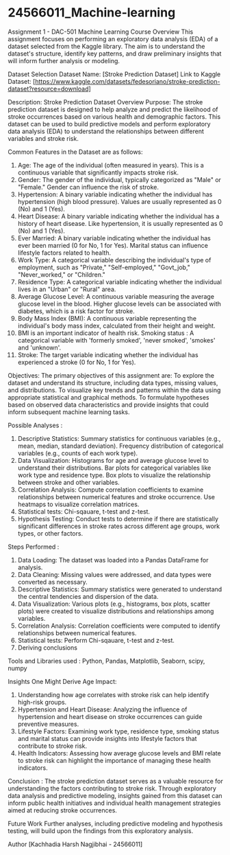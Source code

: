 # 24566011_Machine-learning

Assignment 1 - DAC-501 Machine Learning Course 
Overview 
This assignment focuses on performing an exploratory data analysis (EDA) of a dataset selected from the Kaggle library. The aim is to understand the dataset's structure, identify key patterns, and draw preliminary insights that will inform further analysis or modeling.

Dataset Selection Dataset Name: [Stroke Prediction Dataset] 
Link to Kaggle Dataset: [https://www.kaggle.com/datasets/fedesoriano/stroke-prediction-dataset?resource=download] 

Description: 
Stroke Prediction Dataset Overview Purpose: The stroke prediction dataset is designed to help analyze and predict the likelihood of stroke occurrences based on various health and demographic factors. This dataset can be used to build predictive models and perform exploratory data analysis (EDA) to understand the relationships between different variables and stroke risk.

Common Features in the Dataset are as follows:
1. Age: The age of the individual (often measured in years). This is a continuous variable that significantly impacts stroke risk.
2. Gender: The gender of the individual, typically categorized as "Male" or "Female." Gender can influence the risk of stroke.
3. Hypertension: A binary variable indicating whether the individual has hypertension (high blood pressure). Values are usually represented as 0 (No) and 1 (Yes).
4. Heart Disease: A binary variable indicating whether the individual has a history of heart disease. Like hypertension, it is usually represented as 0 (No) and 1 (Yes).
5. Ever Married: A binary variable indicating whether the individual has ever been married (0 for No, 1 for Yes). Marital status can influence lifestyle factors related to health.
6. Work Type: A categorical variable describing the individual's type of employment, such as "Private," "Self-employed," "Govt_job," "Never_worked," or "Children."
7. Residence Type: A categorical variable indicating whether the individual lives in an "Urban" or "Rural" area.
8. Average Glucose Level: A continuous variable measuring the average glucose level in the blood. Higher glucose levels can be associated with diabetes, which is a risk factor for stroke.
9. Body Mass Index (BMI): A continuous variable representing the individual's body mass index, calculated from their height and weight.
10. BMI is an important indicator of health risk. Smoking status : A categorical variable with 'formerly smoked', 'never smoked', 'smokes' and 'unknown'.
11. Stroke: The target variable indicating whether the individual has experienced a stroke (0 for No, 1 for Yes).

Objectives:
The primary objectives of this assignment are: 
To explore the dataset and understand its structure, including data types, missing values, and distributions. 
To visualize key trends and patterns within the data using appropriate statistical and graphical methods. 
To formulate hypotheses based on observed data characteristics and provide insights that could inform subsequent machine learning tasks.

Possible Analyses : 
1. Descriptive Statistics: 
Summary statistics for continuous variables (e.g., mean, median, standard deviation). 
Frequency distribution of categorical variables (e.g., counts of each work type). 
2. Data Visualization: Histograms for age and average glucose level to understand their distributions. Bar plots for categorical variables like work type and residence type. Box plots to visualize the relationship between stroke and other variables.
3. Correlation Analysis: Compute correlation coefficients to examine relationships between numerical features and stroke occurrence. Use heatmaps to visualize correlation matrices.
4. Statistical tests: Chi-sqauare, t-test and z-test.
5. Hypothesis Testing: Conduct tests to determine if there are statistically significant differences in stroke rates across different age groups, work types, or other factors.

Steps Performed : 
1. Data Loading: The dataset was loaded into a Pandas DataFrame for analysis.
2. Data Cleaning: Missing values were addressed, and data types were converted as necessary.
3. Descriptive Statistics: Summary statistics were generated to understand the central tendencies and dispersion of the data.
4. Data Visualization: Various plots (e.g., histograms, box plots, scatter plots) were created to visualize distributions and relationships among variables.
5. Correlation Analysis: Correlation coefficients were computed to identify relationships between numerical features.
6. Statistical tests: Perform Chi-sqauare, t-test and z-test.
7. Deriving conclusions

Tools and Libraries used : 
Python, Pandas, Matplotlib, Seaborn, scipy, numpy

Insights One Might Derive Age Impact: 
1. Understanding how age correlates with stroke risk can help identify high-risk groups. 
2. Hypertension and Heart Disease: Analyzing the influence of hypertension and heart disease on stroke occurrences can guide preventive measures. 
3. Lifestyle Factors: Examining work type, residence type, smoking status and marital status can provide insights into lifestyle factors that contribute to stroke risk.
4. Health Indicators: Assessing how average glucose levels and BMI relate to stroke risk can highlight the importance of managing these health indicators.

Conclusion :
The stroke prediction dataset serves as a valuable resource for understanding the factors contributing to stroke risk. Through exploratory data analysis and predictive modeling, insights gained from this dataset can inform public health initiatives and individual health management strategies aimed at reducing stroke occurrences.

Future Work Further analyses, including predictive modeling and hypothesis testing, will build upon the findings from this exploratory analysis.

Author [Kachhadia Harsh Nagjibhai - 24566011]
